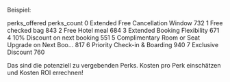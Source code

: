 
Beispiel: 

perks_offered	perks_count
0	Extended Free Cancellation Window	732
1	Free checked bag	843
2	Free Hotel meal	684
3	Extended Booking Flexibility	671
4	10% Discount on next booking	551
5	Complimentary Room or Seat Upgrade on Next Boo...	817
6	Priority Check-in & Boarding	940
7	Exclusive Discount	760


Das sind die potenziell zu vergebenden Perks. 
Kosten pro Perk einschätzen und Kosten ROI errechnen! 
